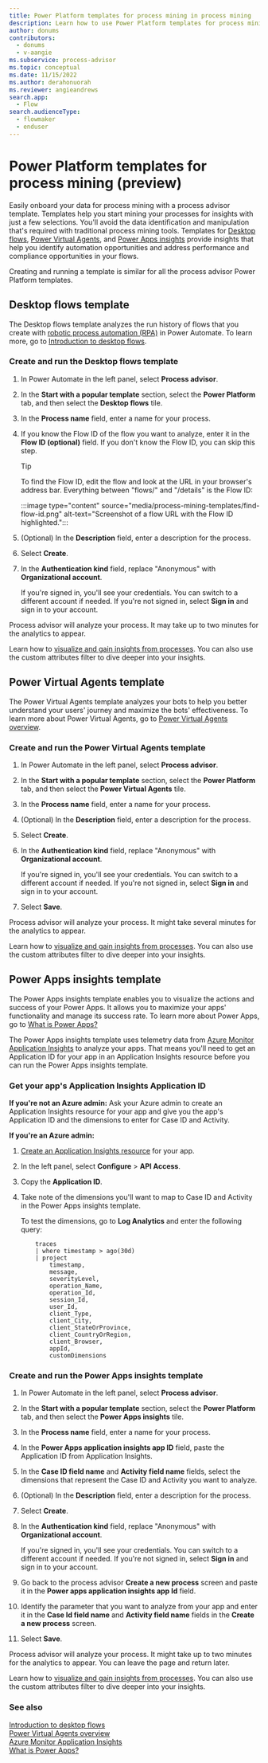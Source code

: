 ```yaml
---
title: Power Platform templates for process mining in process mining
description: Learn how to use Power Platform templates for process mining in Power Automate.
author: donums
contributors:
  - donums
  - v-aangie  
ms.subservice: process-advisor
ms.topic: conceptual
ms.date: 11/15/2022
ms.author: derahonuorah
ms.reviewer: angieandrews
search.app: 
  - Flow
search.audienceType: 
  - flowmaker
  - enduser
---
```


# Power Platform templates for process mining (preview)

Easily onboard your data for process mining with a process advisor template. Templates help you start mining your processes for insights with just a few selections. You'll avoid the data identification and manipulation that's required with traditional process mining tools. Templates for [Desktop flows](#desktop-flows-template), [Power Virtual Agents](#power-virtual-agents-template), and [Power Apps insights](#power-apps-insights-template) provide insights that help you identify automation opportunities and address performance and compliance opportunities in your flows.

Creating and running a template is similar for all the process advisor Power Platform templates.

## Desktop flows template

The Desktop flows template analyzes the run history of flows that you create with [robotic process automation (RPA)](https://powerautomate.microsoft.com/robotic-process-automation/) in Power Automate. To learn more, go to [Introduction to desktop flows](desktop-flows/introduction.md).  

### Create and run the Desktop flows template

1. In Power Automate in the left panel, select **Process advisor**.

1. In the **Start with a popular template** section, select the **Power Platform** tab, and then select the **Desktop flows** tile.

1. In the **Process name** field, enter a name for your process.

1. If you know the Flow ID of the flow you want to analyze, enter it in the **Flow ID (optional)** field. If you don't know the Flow ID, you can skip this step.

    > [!TIP]
    > To find the Flow ID, edit the flow and look at the URL in your browser's address bar. Everything between "flows/" and "/details" is the Flow ID:
    >
    >:::image type="content" source="media/process-mining-templates/find-flow-id.png" alt-text="Screenshot of a flow URL with the Flow ID highlighted.":::

1. (Optional) In the **Description** field, enter a description for the process.

1. Select **Create**.

1. In the **Authentication kind** field, replace "Anonymous" with **Organizational account**.

    If you're signed in, you'll see your credentials. You can switch to a different account if needed. If you're not signed in, select **Sign in** and sign in to your account.

Process advisor will analyze your process. It may take up to two minutes for the analytics to appear.

Learn how to [visualize and gain insights from processes](process-mining-visualize.md). You can also use the custom attributes filter to dive deeper into your insights.

## Power Virtual Agents template

The Power Virtual Agents template analyzes your bots to help you better understand your users' journey and maximize the bots' effectiveness. To learn more about Power Virtual Agents, go to [Power Virtual Agents overview](/power-virtual-agents/fundamentals-what-is-power-virtual-agents).

### Create and run the Power Virtual Agents template

1. In Power Automate in the left panel, select **Process advisor**.

1. In the **Start with a popular template** section, select the **Power Platform** tab, and then select the **Power Virtual Agents** tile.

1. In the **Process name** field, enter a name for your process.

1. (Optional) In the **Description** field, enter a description for the process.

1. Select **Create**.

1. In the **Authentication kind** field, replace "Anonymous" with **Organizational account**.

    If you're signed in, you'll see your credentials. You can switch to a different account if needed. If you're not signed in, select **Sign in** and sign in to your account.

1. Select **Save**.

Process advisor will analyze your process. It might take several minutes for the analytics to appear.

Learn how to [visualize and gain insights from processes](process-mining-visualize.md). You can also use the custom attributes filter to dive deeper into your insights.

## Power Apps insights template

The Power Apps insights template enables you to visualize the actions and success of your Power Apps. It allows you to maximize your apps' functionality and manage its success rate. To learn more about Power Apps, go to [What is Power Apps?](/power-apps/powerapps-overview)

The Power Apps insights template uses telemetry data from [Azure Monitor Application Insights](/azure/azure-monitor/app/app-insights-overview) to analyze your apps. That means you'll need to get an Application ID for your app in an Application Insights resource before you can run the Power Apps insights template.

### Get your app's Application Insights Application ID

**If you're not an Azure admin:** Ask your Azure admin to create an Application Insights resource for your app and give you the app's Application ID and the dimensions to enter for Case ID and Activity.

**If you're an Azure admin:**

1. [Create an Application Insights resource](/azure/azure-monitor/app/create-new-resource) for your app.

1. In the left panel, select **Configure** > **API Access**.

1. Copy the **Application ID**.

1. Take note of the dimensions you'll want to map to Case ID and Activity in the Power Apps insights template.

    To test the dimensions, go to **Log Analytics** and enter the following query:

    ```azurecli
        traces
        | where timestamp > ago(30d)
        | project
            timestamp,
            message,
            severityLevel,
            operation_Name,
            operation_Id,
            session_Id,
            user_Id,
            client_Type,
            client_City,
            client_StateOrProvince,
            client_CountryOrRegion,
            client_Browser,
            appId,
            customDimensions
    ```

### Create and run the Power Apps insights template

1. In Power Automate in the left panel, select **Process advisor**.

1. In the **Start with a popular template** section, select the **Power Platform** tab, and then select the **Power Apps insights** tile.

1. In the **Process name** field, enter a name for your process.

1. In the **Power Apps application insights app ID** field, paste the Application ID from Application Insights.

1. In the **Case ID field name** and **Activity field name** fields, select the dimensions that represent the Case ID and Activity you want to analyze.

1. (Optional) In the **Description** field, enter a description for the process.

1. Select **Create**.

1. In the **Authentication kind** field, replace "Anonymous" with **Organizational account**.

    If you're signed in, you'll see your credentials. You can switch to a different account if needed. If you're not signed in, select **Sign in** and sign in to your account.

1. Go back to the process advisor **Create a new process** screen and paste it in the **Power apps application insights app Id** field.

1. Identify the parameter that you want to analyze from your app and enter it in the **Case Id field name** and **Activity field name** fields in the **Create a new process** screen.

1. Select **Save**.

Process advisor will analyze your process. It might take up to two minutes for the analytics to appear. You can leave the page and return later.

Learn how to [visualize and gain insights from processes](process-mining-visualize.md). You can also use the custom attributes filter to dive deeper into your insights.

### See also

[Introduction to desktop flows](desktop-flows/introduction.md)  
[Power Virtual Agents overview](/power-virtual-agents/fundamentals-what-is-power-virtual-agents)<br/>
[Azure Monitor Application Insights](/azure/azure-monitor/app/app-insights-overview)<br/>
[What is Power Apps?](/power-apps/powerapps-overview)
